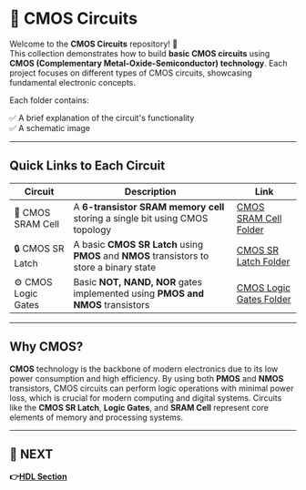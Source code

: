 # 🔌 CMOS Circuits

Welcome to the **CMOS Circuits** repository! 🎉  
This collection demonstrates how to build **basic CMOS circuits** using **CMOS (Complementary Metal-Oxide-Semiconductor) technology**. Each project focuses on different types of CMOS circuits, showcasing fundamental electronic concepts.

Each folder contains:

✅ A brief explanation of the circuit's functionality  
✅ A schematic image  

---

## Quick Links to Each Circuit

| Circuit           | Description                                                                 | Link                            |
|------------------|-----------------------------------------------------------------------------|---------------------------------|
| 🧠 CMOS SRAM Cell  | A **6-transistor SRAM memory cell** storing a single bit using CMOS topology | [CMOS SRAM Cell Folder](./SRAM) |
| 🔒 CMOS SR Latch   | A basic **CMOS SR Latch** using **PMOS** and **NMOS** transistors to store a binary state | [CMOS SR Latch Folder](./SR_Latch) |
| ⚙️ CMOS Logic Gates | Basic **NOT, NAND, NOR** gates implemented using **PMOS and NMOS** transistors | [CMOS Logic Gates Folder](./CMOS_Logic_Gates) |


---

## Why CMOS?

**CMOS** technology is the backbone of modern electronics due to its low power consumption and high efficiency. By using both **PMOS** and **NMOS** transistors, CMOS circuits can perform logic operations with minimal power loss, which is crucial for modern computing and digital systems. Circuits like the **CMOS SR Latch**, **Logic Gates**, and **SRAM Cell** represent core elements of memory and processing systems.

---

## 🔹 NEXT  
**👉[HDL Section](../HDL)**
